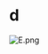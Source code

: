# d

![E.png](https://github.com/Tan12d/Oracle-Database-Problems/assets/100254217/c756fa18-9bfa-4901-a5d5-5311f51fc34c)
